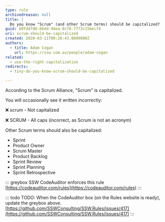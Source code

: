 ```yaml
---
type: rule
archivedreason: null
title: | 
  Do you know "Scrum" (and other Scrum terms) should be capitalized?
guid: b0fdd7d0-664d-44ea-8cf8-7773c15becf4
uri: scrum-should-be-capitalized
created: 2020-03-11T00:28:43.0000000Z
authors:
  - title: Adam Cogan
    url: https://ssw.com.au/people/adam-cogan
related:
  - use-the-right-capitalization
redirects:
  - tiny-do-you-know-scrum-should-be-capitalized

---
```


According to the Scrum Alliance, "Scrum" is capitalized.

<!--endintro-->

You will occasionally see it written incorrectly:

❌ scrum - Not capitalized

❌ SCRUM - All caps (incorrect, as Scrum is not an acronym)

Other Scrum terms should also be capitalized:

* Sprint
* Product Owner
* Scrum Master
* Product Backlog
* Sprint Review
* Sprint Planning
* Sprint Retrospective

::: greybox
SSW CodeAuditor enforces this rule [https://codeauditor.com/rules](https://codeauditor.com/rules)
:::

::: todo
TODO: When the CodeAuditor box (on the Rules website is ready), update the greybox above. [https://github.com/SSWConsulting/SSW.Rules/issues/417](https://github.com/SSWConsulting/SSW.Rules/issues/417)
:::

